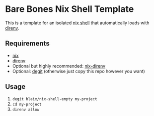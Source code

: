 # Bare Bones Nix Shell Template

This is a template for an isolated [nix shell](https://nixos.wiki/wiki/Development_environment_with_nix-shell)
that automatically loads with [direnv](https://direnv.net/).

## Requirements

* [nix](https://nix.dev/install-nix.html)
* [direnv](https://direnv.net/)
* Optional but highly recommended: [nix-direnv](https://github.com/nix-community/nix-direnv)
* Optional: [degit](https://github.com/Rich-Harris/degit) (otherwise just copy this repo however you want)

## Usage

1. `degit blaix/nix-shell-empty my-project`
2. `cd my-project`
3. `direnv allow`
